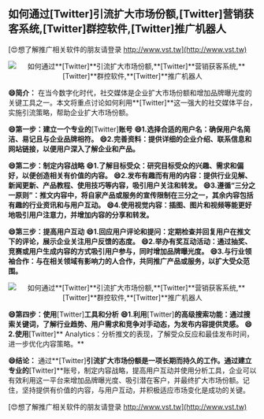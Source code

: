 ## **如何通过**[Twitter]**引流扩大市场份额,**[Twitter]**营销获客系统,**[Twitter]**群控软件,**[Twitter]**推广机器人**

[😍想了解推广相关软件的朋友请登录 http://www.vst.tw](http://www.vst.tw)

 <center><img src="https://vst.tw/MP4/tuiguang/png/3.png" alt="如何通过**[Twitter]**引流扩大市场份额,**[Twitter]**营销获客系统,**[Twitter]**群控软件,**[Twitter]**推广机器人"></center>

**😄简介：**
在当今数字化时代，社交媒体是企业扩大市场份额和增加品牌曝光度的关键工具之一。本文将重点讨论如何利用**[Twitter]**这一强大的社交媒体平台，实施引流策略，帮助企业扩大市场份额。

**😄第一步：建立一个专业的**[Twitter]**账号**
**😄1.选择合适的用户名：确保用户名简洁、易记且与企业品牌相符。**
**😄2.完善资料：提供详细的企业介绍、联系信息和网站链接，以便用户深入了解企业和产品。**

**😄第二步：制定内容战略**
**😄1.了解目标受众：研究目标受众的兴趣、需求和偏好，以便创造相关有价值的内容。**
**😄2.发布有趣而有用的内容：提供行业见解、新闻更新、产品教程、使用技巧等内容，吸引用户关注和转发。**
**😄3.遵循“三分之一原则”：推文内容中，将自家产品或服务的宣传限制在三分之一，其余内容包括有趣的行业资讯和与用户互动。**
**😄4.使用视觉内容：插图、图片和视频等能更好地吸引用户注意力，并增加内容的分享和转发。**

**😄第三步：提高用户互动**
**😄1.回应用户评论和提问：定期检查并回复用户在推文下的评论，展示企业关注用户反馈的态度。**
**😄2.举办有奖互动活动：通过抽奖、竞赛或用户生成内容的方式吸引用户参与，同时增加品牌曝光度。**
**😄3.与行业领袖合作：与在相关领域有影响力的人合作，共同推广产品或服务，以扩大受众范围。**

 <center><img src="https://vst.tw/MP4/tuiguang/png/3.png" alt="如何通过**[Twitter]**引流扩大市场份额,**[Twitter]**营销获客系统,**[Twitter]**群控软件,**[Twitter]**推广机器人"></center>

**😄第四步：使用**[Twitter]**工具和分析**
**😄1.利用**[Twitter]**的高级搜索功能：通过搜索关键词，了解行业趋势、用户需求和竞争对手动态，为发布内容提供灵感。**
**😄2.使用**[Twitter]** Analytics：分析推文的表现，了解受众反应和最佳发布时间，进一步优化内容策略。**

**😄结论：**
通过**[Twitter]**引流扩大市场份额是一项长期而持久的工作。通过建立专业的**[Twitter]**账号，制定内容战略，提高用户互动并使用分析工具，企业可以有效利用这一平台来增加品牌曝光度、吸引潜在客户，并最终扩大市场份额。记住，坚持提供有价值的内容，与用户互动，并积极适应市场变化是成功的关键。

[😍想了解推广相关软件的朋友请登录 http://www.vst.tw](http://www.vst.tw)



